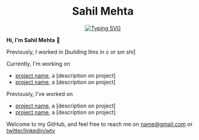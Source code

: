 <h1 align="center">
Sahil Mehta
</h1>

<p align="center">
<a href="https://git.io/typing-svg"><img src="https://readme-typing-svg.demolab.com?font=Roboto+Mono&duration=3000&pause=500&color=797979&center=true&width=435&lines=CS+%40+Carnegie+Mellon+University;Building+ML+Systems;Prev+%40+Stealth" alt="Typing SVG" /></a>
</p>




**Hi, I'm Sahil Mehta** 👋

Previously, I worked in [building llms in c or sm shi]

Currently, I'm working on 

* [project name](https://url-to-github-page.com), a [description on project]
* [project name](https://url-to-github-page.com), a [description on project]

Previously, I've worked on
* [project name](https://url-to-github-page.com), a [description on project]
* [project name](https://url-to-github-page.com), a [description on project]

Welcome to my GitHub, and feel free to reach me on [name@gmail.com](name@email.com) or [twitter/linkedin/wtv](https://link_to_thing.com)
 







